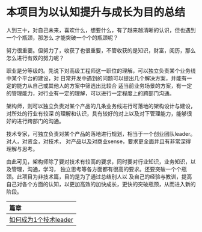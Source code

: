 # 本项目为以认知提升与成长为目的总结

人到三十，对自己未来，喜欢什么，想要什么，有了越来越清晰的认识，但也遇到一个个瓶颈，那怎么
才能突破一个个的瓶颈呢？
	
努力很重要。但努力了，收获了也很重要，不管收获的是知识，财富，阅历，那么怎么进行有效的努力呢？
	
职业是分等级的。先说下对高级工程师这一职位的理解，可以独立负责某个业务线中某个平台的建设，对
日常开发中遇到的问题可以提出几个解决方案，并能有一定的能力从自己或其他人的方案中筛选出比较合
适当前业务场景的方案，有一定的管理能力，对行业有一定的理解，可以进行一定程度上的跨部门沟通。

架构师，则可以独立负责对某个产品的几条业务线进行可落地的架构设计与建设，对所处的行业有较深
的理解和认识，具有较好的对上以及对下管理能力，能够很好的进行跨部门的沟通。

技术专家，可独立负责对某个产品的落地进行规划，相当于一个创业团队leader。对人，对资金，对技术，
对产品以及对商业sense，要求更全面并且有非常深得理解与思考。

由此可见，架构师除了要对技术有较高的要求，同时要对行业知识，业务知识，以及管理，沟通，学习，
独立思考等各方面都有很高的要求。还要突破一个个瓶颈。此项目为非技术篇，目的是为了通过总结别人以
及自己的经验与教训，提高自己对各个方面的认知，以更加高效的加快成长，更快的突破瓶颈，从而进入新的阶段。

|篇章|
| :------ |
| [如何成为1个技术leader](src/main/java/com/xiu/fastGrowth/leader)|



	


	

